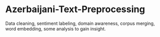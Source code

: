 # Azerbaijani-Text-Preprocessing
Data cleaning, sentiment labeling, domain awareness, corpus merging, word embedding, some analysis to gain insight.
